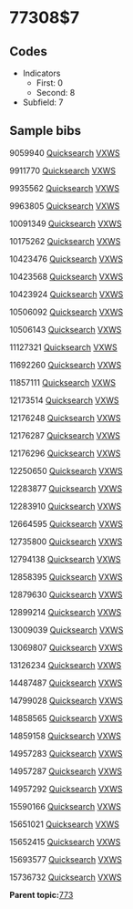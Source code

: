 # 77308$7

## Codes

-   Indicators
    -   First: 0
    -   Second: 8
-   Subfield: 7

## Sample bibs

9059940 [Quicksearch](https://search.library.yale.edu/catalog/9059940) [VXWS](http://prodorbis.library.yale.edu:7014/vxws/GetHoldingsService?bibId=9059940)

9911770 [Quicksearch](https://search.library.yale.edu/catalog/9911770) [VXWS](http://prodorbis.library.yale.edu:7014/vxws/GetHoldingsService?bibId=9911770)

9935562 [Quicksearch](https://search.library.yale.edu/catalog/9935562) [VXWS](http://prodorbis.library.yale.edu:7014/vxws/GetHoldingsService?bibId=9935562)

9963805 [Quicksearch](https://search.library.yale.edu/catalog/9963805) [VXWS](http://prodorbis.library.yale.edu:7014/vxws/GetHoldingsService?bibId=9963805)

10091349 [Quicksearch](https://search.library.yale.edu/catalog/10091349) [VXWS](http://prodorbis.library.yale.edu:7014/vxws/GetHoldingsService?bibId=10091349)

10175262 [Quicksearch](https://search.library.yale.edu/catalog/10175262) [VXWS](http://prodorbis.library.yale.edu:7014/vxws/GetHoldingsService?bibId=10175262)

10423476 [Quicksearch](https://search.library.yale.edu/catalog/10423476) [VXWS](http://prodorbis.library.yale.edu:7014/vxws/GetHoldingsService?bibId=10423476)

10423568 [Quicksearch](https://search.library.yale.edu/catalog/10423568) [VXWS](http://prodorbis.library.yale.edu:7014/vxws/GetHoldingsService?bibId=10423568)

10423924 [Quicksearch](https://search.library.yale.edu/catalog/10423924) [VXWS](http://prodorbis.library.yale.edu:7014/vxws/GetHoldingsService?bibId=10423924)

10506092 [Quicksearch](https://search.library.yale.edu/catalog/10506092) [VXWS](http://prodorbis.library.yale.edu:7014/vxws/GetHoldingsService?bibId=10506092)

10506143 [Quicksearch](https://search.library.yale.edu/catalog/10506143) [VXWS](http://prodorbis.library.yale.edu:7014/vxws/GetHoldingsService?bibId=10506143)

11127321 [Quicksearch](https://search.library.yale.edu/catalog/11127321) [VXWS](http://prodorbis.library.yale.edu:7014/vxws/GetHoldingsService?bibId=11127321)

11692260 [Quicksearch](https://search.library.yale.edu/catalog/11692260) [VXWS](http://prodorbis.library.yale.edu:7014/vxws/GetHoldingsService?bibId=11692260)

11857111 [Quicksearch](https://search.library.yale.edu/catalog/11857111) [VXWS](http://prodorbis.library.yale.edu:7014/vxws/GetHoldingsService?bibId=11857111)

12173514 [Quicksearch](https://search.library.yale.edu/catalog/12173514) [VXWS](http://prodorbis.library.yale.edu:7014/vxws/GetHoldingsService?bibId=12173514)

12176248 [Quicksearch](https://search.library.yale.edu/catalog/12176248) [VXWS](http://prodorbis.library.yale.edu:7014/vxws/GetHoldingsService?bibId=12176248)

12176287 [Quicksearch](https://search.library.yale.edu/catalog/12176287) [VXWS](http://prodorbis.library.yale.edu:7014/vxws/GetHoldingsService?bibId=12176287)

12176296 [Quicksearch](https://search.library.yale.edu/catalog/12176296) [VXWS](http://prodorbis.library.yale.edu:7014/vxws/GetHoldingsService?bibId=12176296)

12250650 [Quicksearch](https://search.library.yale.edu/catalog/12250650) [VXWS](http://prodorbis.library.yale.edu:7014/vxws/GetHoldingsService?bibId=12250650)

12283877 [Quicksearch](https://search.library.yale.edu/catalog/12283877) [VXWS](http://prodorbis.library.yale.edu:7014/vxws/GetHoldingsService?bibId=12283877)

12283910 [Quicksearch](https://search.library.yale.edu/catalog/12283910) [VXWS](http://prodorbis.library.yale.edu:7014/vxws/GetHoldingsService?bibId=12283910)

12664595 [Quicksearch](https://search.library.yale.edu/catalog/12664595) [VXWS](http://prodorbis.library.yale.edu:7014/vxws/GetHoldingsService?bibId=12664595)

12735800 [Quicksearch](https://search.library.yale.edu/catalog/12735800) [VXWS](http://prodorbis.library.yale.edu:7014/vxws/GetHoldingsService?bibId=12735800)

12794138 [Quicksearch](https://search.library.yale.edu/catalog/12794138) [VXWS](http://prodorbis.library.yale.edu:7014/vxws/GetHoldingsService?bibId=12794138)

12858395 [Quicksearch](https://search.library.yale.edu/catalog/12858395) [VXWS](http://prodorbis.library.yale.edu:7014/vxws/GetHoldingsService?bibId=12858395)

12879630 [Quicksearch](https://search.library.yale.edu/catalog/12879630) [VXWS](http://prodorbis.library.yale.edu:7014/vxws/GetHoldingsService?bibId=12879630)

12899214 [Quicksearch](https://search.library.yale.edu/catalog/12899214) [VXWS](http://prodorbis.library.yale.edu:7014/vxws/GetHoldingsService?bibId=12899214)

13009039 [Quicksearch](https://search.library.yale.edu/catalog/13009039) [VXWS](http://prodorbis.library.yale.edu:7014/vxws/GetHoldingsService?bibId=13009039)

13069807 [Quicksearch](https://search.library.yale.edu/catalog/13069807) [VXWS](http://prodorbis.library.yale.edu:7014/vxws/GetHoldingsService?bibId=13069807)

13126234 [Quicksearch](https://search.library.yale.edu/catalog/13126234) [VXWS](http://prodorbis.library.yale.edu:7014/vxws/GetHoldingsService?bibId=13126234)

14487487 [Quicksearch](https://search.library.yale.edu/catalog/14487487) [VXWS](http://prodorbis.library.yale.edu:7014/vxws/GetHoldingsService?bibId=14487487)

14799028 [Quicksearch](https://search.library.yale.edu/catalog/14799028) [VXWS](http://prodorbis.library.yale.edu:7014/vxws/GetHoldingsService?bibId=14799028)

14858565 [Quicksearch](https://search.library.yale.edu/catalog/14858565) [VXWS](http://prodorbis.library.yale.edu:7014/vxws/GetHoldingsService?bibId=14858565)

14859158 [Quicksearch](https://search.library.yale.edu/catalog/14859158) [VXWS](http://prodorbis.library.yale.edu:7014/vxws/GetHoldingsService?bibId=14859158)

14957283 [Quicksearch](https://search.library.yale.edu/catalog/14957283) [VXWS](http://prodorbis.library.yale.edu:7014/vxws/GetHoldingsService?bibId=14957283)

14957287 [Quicksearch](https://search.library.yale.edu/catalog/14957287) [VXWS](http://prodorbis.library.yale.edu:7014/vxws/GetHoldingsService?bibId=14957287)

14957292 [Quicksearch](https://search.library.yale.edu/catalog/14957292) [VXWS](http://prodorbis.library.yale.edu:7014/vxws/GetHoldingsService?bibId=14957292)

15590166 [Quicksearch](https://search.library.yale.edu/catalog/15590166) [VXWS](http://prodorbis.library.yale.edu:7014/vxws/GetHoldingsService?bibId=15590166)

15651021 [Quicksearch](https://search.library.yale.edu/catalog/15651021) [VXWS](http://prodorbis.library.yale.edu:7014/vxws/GetHoldingsService?bibId=15651021)

15652415 [Quicksearch](https://search.library.yale.edu/catalog/15652415) [VXWS](http://prodorbis.library.yale.edu:7014/vxws/GetHoldingsService?bibId=15652415)

15693577 [Quicksearch](https://search.library.yale.edu/catalog/15693577) [VXWS](http://prodorbis.library.yale.edu:7014/vxws/GetHoldingsService?bibId=15693577)

15736732 [Quicksearch](https://search.library.yale.edu/catalog/15736732) [VXWS](http://prodorbis.library.yale.edu:7014/vxws/GetHoldingsService?bibId=15736732)

**Parent topic:**[773](../../tags/773/773.md)

